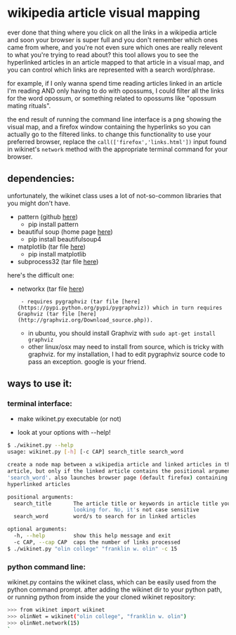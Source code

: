 # wikipedia article visual mapping

ever done that thing where you click on all the links in a wikipedia article and soon your browser is super full and you don't remember which ones came from where, and you're not even sure which ones are really relevent to what you're trying to read about?
this tool allows you to see the hyperlinked articles in an article mapped to that article in a visual map, and you can control which links are represented with a search word/phrase.

for example, if I only wanna spend time reading articles linked in an article I'm reading AND only having to do with opossums, I could filter all the links for the word opossum, or something related to opossums like "opossum mating rituals".

the end result of running the command line interface is a png showing the visual map, and a firefox window containing the hyperlinks so you can actually go to the filtered links. to change this functionality to use your preferred browser, replace the `call(['firefox','links.html'])` input found in wikinet's `network` method with the appropriate terminal command for your browser.
## dependencies:

unfortunately, the wikinet class uses a lot of not-so-common libraries that you might don't have.

 - pattern (github [here](https://github.com/clips/pattern))
	- pip install pattern
 - beautiful soup (home page [here](http://www.crummy.com/software/BeautifulSoup/))
	- pip install beautifulsoup4
 - matplotlib (tar file [here](http://matplotlib.org/downloads.html)) 
	- pip install matplotlib
 - subprocess32 (tar file [here](https://pypi.python.org/pypi/subprocess32/))

here's the difficult one:

 - networkx (tar file [here](https://pypi.python.org/pypi/networkx/))

        - requires pygraphviz (tar file [here](https://pypi.python.org/pypi/pygraphviz)) which in turn requires Graphviz (tar file [here](http://graphviz.org/Download_source.php)).
	- in ubuntu, you should install Graphviz with `sudo apt-get install graphviz`
	- other linux/osx may need to install from source, which is tricky with graphviz. for my installation, I had to edit pygraphviz source code to pass an exception. google is your friend.


## ways to use it:
### terminal interface:

 - make wikinet.py executable (or not)

 - look at your options with --help!

```sh
$ ./wikinet.py --help
usage: wikinet.py [-h] [-c CAP] search_title search_word

create a node map between a wikipedia article and linked articles in that
article, but only if the linked article contains the positional argument
'search_word'. also launches browser page (default firefox) containing
hyperlinked articles

positional arguments:
  search_title       The article title or keywords in article title you're
                     looking for. No, it's not case sensitive
  search_word        word/s to search for in linked articles

optional arguments:
  -h, --help         show this help message and exit
  -c CAP, --cap CAP  caps the number of links processed
$ ./wikinet.py "olin college" "franklin w. olin" -c 15
```

### python command line:

wikinet.py contains the wikinet class, which can be easily used from the python command prompt.
after adding the wikinet dir to your python path, or running python from inside the your cloned wikinet repository:

```sh
>>> from wikinet import wikinet
>>> olinNet = wikinet("olin college", "franklin w. olin")
>>> olinNet.network(15)
`
